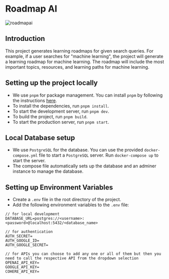 # Roadmap AI

<!-- ![roadmapai](https://github.com/vishwajeetraj11/ai-roadmap-generator/assets/28717686/a6a25a10-bf5f-43b7-8ac3-9e6276dd14f6) -->

![roadmapai](https://github.com/vishwajeetraj11/ai-roadmap-generator/assets/28717686/effca7be-ad3c-46a2-88d3-371147b39eda)

## Introduction

This project generates learning roadmaps for given search queries. For example, if a user searches for "machine learning", the project will generate a learning roadmap for machine learning. The roadmap will include the most important topics, resources, and learning paths for machine learning.

## Setting up the project locally

- We use `pnpm` for package management. You can install `pnpm` by following the instructions [here](https://pnpm.io/installation).
- To install the dependencies, run `pnpm install`.
- To start the development server, run `pnpm dev`.
- To build the project, run `pnpm build`.
- To start the production server, run `pnpm start`.

## Local Database setup

- We use `PostgreSQL` for the database. You can use the provided `docker-compose.yml` file to start a `PostgreSQL` server. Run `docker-compose up` to start the server.
- The compose file automatically sets up the database and an adminer instance to manage the database.

## Setting up Environment Variables

- Create a `.env` file in the root directory of the project.
- Add the following environment variables to the `.env` file:

```env
// for local development
DATABASE_URL=postgres://<username>:<password>@localhost:5432/<database_name>

// for authentication
AUTH_SECRET=
AUTH_GOOGLE_ID=
AUTH_GOOGLE_SECRET=

// for APIs you can choose to add any one or all of them but then you need to call the respective API from the dropdown selection
OPENAI_API_KEY=
GOOGLE_API_KEY=
COHERE_API_KEY=
```
